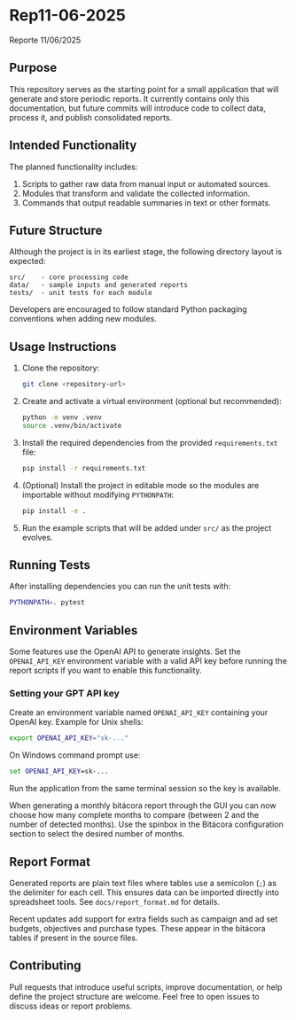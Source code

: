 # Rep11-06-2025

Reporte 11/06/2025

## Purpose

This repository serves as the starting point for a small application that will generate and store periodic reports. It currently contains only this documentation, but future commits will introduce code to collect data, process it, and publish consolidated reports.

## Intended Functionality

The planned functionality includes:

1. Scripts to gather raw data from manual input or automated sources.
2. Modules that transform and validate the collected information.
3. Commands that output readable summaries in text or other formats.

## Future Structure

Although the project is in its earliest stage, the following directory layout is expected:

```
src/    - core processing code
data/   - sample inputs and generated reports
tests/  - unit tests for each module
```

Developers are encouraged to follow standard Python packaging conventions when adding new modules.

## Usage Instructions

1. Clone the repository:
   ```bash
   git clone <repository-url>
   ```
2. Create and activate a virtual environment (optional but recommended):
   ```bash
   python -m venv .venv
   source .venv/bin/activate
   ```
3. Install the required dependencies from the provided `requirements.txt` file:
   ```bash
   pip install -r requirements.txt
   ```
4. (Optional) Install the project in editable mode so the modules are importable
   without modifying `PYTHONPATH`:
   ```bash
   pip install -e .
   ```
5. Run the example scripts that will be added under `src/` as the project evolves.

## Running Tests

After installing dependencies you can run the unit tests with:

```bash
PYTHONPATH=. pytest
```

## Environment Variables

Some features use the OpenAI API to generate insights. Set the `OPENAI_API_KEY`
environment variable with a valid API key before running the report scripts if
you want to enable this functionality.

### Setting your GPT API key

Create an environment variable named `OPENAI_API_KEY` containing your OpenAI
key. Example for Unix shells:

```bash
export OPENAI_API_KEY="sk-..."
```

On Windows command prompt use:

```cmd
set OPENAI_API_KEY=sk-...
```

Run the application from the same terminal session so the key is available.


When generating a monthly bitácora report through the GUI you can now choose
how many complete months to compare (between 2 and the number of detected
months). Use the spinbox in the Bitácora configuration section to select the
desired number of months.

## Report Format

Generated reports are plain text files where tables use a semicolon (`;`) as the delimiter for each cell. This ensures data can be imported directly into spreadsheet tools. See `docs/report_format.md` for details.

Recent updates add support for extra fields such as campaign and ad set budgets, objectives and purchase types. These appear in the bitácora tables if present in the source files.

## Contributing

Pull requests that introduce useful scripts, improve documentation, or help define the project structure are welcome. Feel free to open issues to discuss ideas or report problems.
